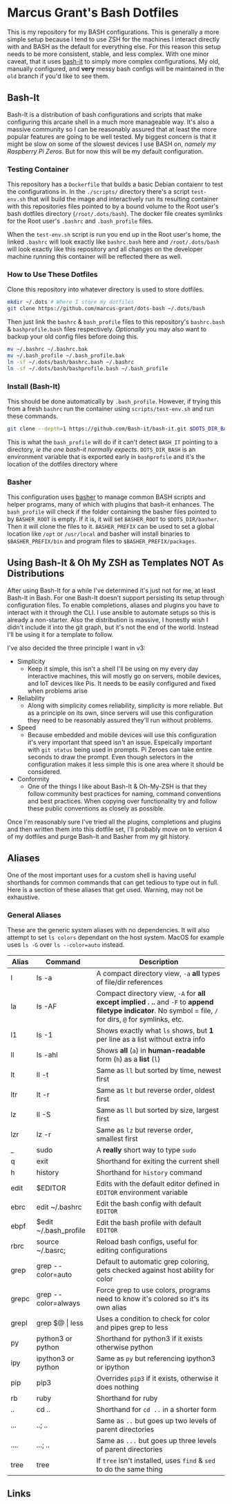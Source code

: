 # Marcus Grant's Bash Dotfiles

This is my repository for my BASH configurations. This is generally a more simple setup because I tend to use ZSH for the machines I interact directly with and BASH as the default for everything else. For this reason this setup needs to be more consistent, stable, and less complex. With one minor caveat, that it uses [bash-it][bash-it] to simply more complex configurations. My old, manually configured, and **very** messy bash configs will be maintained in the `old` branch if you'd like to see them.

## Bash-It

Bash-It is a distribution of bash configurations and scripts that make configuring this arcane shell in a much more manageable way. It's also a massive community so I can be reasonably assured that at least the more popular features are going to be well tested. My biggest concern is that it might be slow on some of the slowest devices I use BASH on, *namely my Raspberry Pi Zeros*. But for now this will be my default configuration.

### Testing Container

This repository has a `Dockerfile` that builds a basic Debian contaienr to test the configurations in. In the `./scripts/` directory there's a script `test-env.sh` that will build the image and interactively run its resulting container with this repositories files pointed to by a bound volume to the Root user's bash dotfiles directory (`/root/.dots/bash`). The docker file creates symlinks for the Root user's `.bashrc` and `.bash_profile` files.

When the `test-env.sh` script is run you end up in the Root user's home, the linked `.bashrc` will look exactly like `bashrc.bash` here and `/root/.dots/bash` will look exactly like this repository and all changes on the developer machine running this container will be reflected there as well.

### How to Use These Dotfiles

Clone this repository into whatever directory is used to store dotfiles.

```sh
mkdir ~/.dots # Where I store my dotfiles
git clone https://github.com/marcus-grant/dots-bash ~/.dots/bash
```

Then just link the `bashrc` & `bash_profile` files to this repository's `bashrc.bash` & `bashprofile.bash` files respectively. *Optionally* you may also want to backup your old config files before doing this.

```sh
mv ~/.bashrc ~/.bashrc.bak
mv ~/.bash_profile ~/.bash_profile.bak
ln -sf ~/.dots/bash/bashrc.bash ~/.bashrc
ln -sf ~/.dots/bash/bashprofile.bash ~/.bash_profile
```

### Install (Bash-It)

This should be done automatically by `.bash_profile`. However, if trying this from a fresh `bashrc` run the container using `scripts/test-env.sh` and run these commands.

```sh
git clone --depth=1 https://github.com/Bash-it/bash-it.git $DOTS_DIR_BASH/bash-it
```

This is what the `bash_profile` will do if it can't detect `BASH_IT` pointing to a directory, *ie the one bash-it normally expects*. `DOTS_DIR_BASH` is an environment variable that is exported early in `bashprofile` and it's the location of the dotfiles directory where

### Basher

This configuration uses [basher][basher] to manage common BASH scripts and helper programs, many of which with plugins that bash-it enhances. The `bash_profile` will check if the folder containing the basher files pointed to by `BASHER_ROOT` is empty. If it is, it will set `BASHER_ROOT` to `$DOTS_DIR/basher`. Then it will clone the files to it. `BASHER_PREFIX` can be used to set a global location like `/opt` or `/usr/local` and basher will install binaries to `$BASHER_PREFIX/bin` and program files to `$BASHER_PREFIX/packages`.

## Using Bash-It & Oh My ZSH as Templates NOT As Distributions

After using Bash-It for a while I've determined it's just not for me, at least Bash-It in Bash. For one Bash-It doesn't support persisting its setup through configuration files. To enable completions, aliases and plugins you have to interact with it through the CLI. I use ansible to automate setups so this is already a non-starter. Also the distribution is massive, I honestly wish I didn't include it into the git graph, but it's not the end of the world. Instead I'll be using it for a template to follow.

I've also decided the three principle I want in v3:

- Simplicity
  - Keep it simple, this isn't a shell I'll be using on my every day interactive machines, this will mostly go on servers, mobile devices, and IoT devices like Pis. It needs to be easily configured and fixed when problems arise
- Reliability
  - Along with simplicity comes reliability, simplicity is more reliable. But as a principle on its own, since servers will use this configuration they need to be reasonably assured they'll run without problems.
- Speed
  - Because embedded and mobile devices will use this configuration it's very important that speed isn't an issue. Espeically important with `git status` being used in prompts. Pi Zeroes can take entire seconds to draw the prompt. Even though selectors in the configuration makes it less simple this is one area where it should be considered.
- Conformity
  - One of the things I like about Bash-It & Oh-My-ZSH is that they follow community best practices for naming, command conventions and best practices. When copying over functionality try and follow these public conventions as closely as possible.

Once I'm reasonably sure I've tried all the plugins, completions and plugins and then written them into this dotfile set, I'll probably move on to version 4 of my dotfiles and purge Bash-It and Basher from my git history.

## Aliases

One of the most important uses for a custom shell is having useful shorthands for common commands that can get tedious to type out in full. Here is a section of these aliases that get used. Warning, may not be exhaustive.

### General Aliases

These are the generic system aliases with no dependencies. It will also attempt to set `ls colors` dependant on the host system. MacOS for example uses `ls -G` over `ls --color=auto` instead.

| Alias | Command | Description |
--- | --- | --- |
| l | ls -a | A compact directory view, `-a` **all** types of file/dir references |
| la | ls -AF | Compact directory view, `-A` for **all except implied . ..** and `-F` to **append filetype indicator**. No symbol = file, `/` for dirs, `@` for symlinks, etc. |
| l1 | ls -1 | Shows exactly what `ls` shows, but **1** per line as a list without extra info |
| ll | ls -ahl | Shows **all** (`a`) in **human-readable** form (`h`) as a **list** (`l`) |
| lt | ll -t | Same as `ll` but sorted by time, newest first |
| ltr | lt -r | Same as `lt` but reverse order, oldest first |
| lz | ll -S | Same as `ll` but sorted by si`z`e, largest first |
| lzr | lz -r | Same as `lz` but reverse order, smallest first |
| _ | sudo | A **really** short way to type `sudo` |
| q | exit | Shorthand for exiting the current shell |
| h | history | Shorthand for `history` command |
| edit | $EDITOR | Edits with the default editor defined in `EDITOR` environment variable|
| ebrc | edit ~/.bashrc | Edit the bash config with default `EDITOR` |
| ebpf | $edit ~/.bash_profile | Edit the bash profile with default `EDITOR` |
| rbrc | source ~/.basrc; | Reload bash configs, useful for editing configurations |
| grep | grep --color=auto | Default to automatic grep coloring, gets checked against host ability for color |
| grepc | grep --color=always | Force grep to use colors, programs need to know it's colored  so it's its own alias |
| grepl | grep $@ \| less | Uses a condition to check for color and pipes grep to less |
| py | python3 or python | Shorthand for python3 if it exists otherwise python |
| ipy | ipython3 or python | Same as `py` but referencing ipython3 or ipython |
| pip | pip3 | Overrides `pip3` if it exists, otherwise it does nothing |
| rb | ruby | Shorthand for ruby |
| .. | cd .. | Shorthand for `cd ..` in a shorter form |
| ... | ..; .. | Same as `..` but goes up two levels of parent directories |
| .... | ...; .. | Same as `...` but goes up three levels of parent directories |
| tree | tree | If `tree` isn't installed, uses `find` & `sed` to do the same thing |


## Links

[bash-it]: https://github.com/Bash-it/bash-it
[basher]: https://github.com/basherpm/basher
